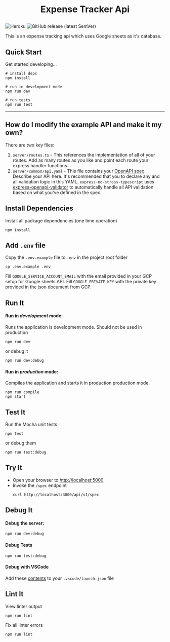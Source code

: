 # <p align=center>Expense Tracker Api</p>

![Heroku](http://heroku-badge.herokuapp.com/?app=arpit-expense-tracker&style=flat&svg=1&root=index.html) ![GitHub release (latest SemVer)](https://img.shields.io/github/v/release/arpitdalal/expense-tracker-api)

This is an expense tracking api which uses Google sheets as it's database.

## Quick Start

Get started developing...

```shell
# install deps
npm install

# run in development mode
npm run dev

# run tests
npm run test
```

---

## How do I modify the example API and make it my own?

There are two key files:

1. `server/routes.ts` - This references the implementation of all of your routes. Add as many routes as you like and point each route your express handler functions.
2. `server/common/api.yaml` - This file contains your [OpenAPI spec](https://swagger.io/specification/). Describe your API here. It's recommended that you to declare any and all validation logic in this YAML. `express-no-stress-typescript` uses [express-openapi-validator](https://github.com/cdimascio/express-openapi-validator) to automatically handle all API validation based on what you've defined in the spec.

## Install Dependencies

Install all package dependencies (one time operation)

```shell
npm install
```

## Add `.env` file

Copy the `.env.example` file to `.env` in the project root folder

```shell
cp .env.example .env
```

Fill `GOOGLE_SERVICE_ACCOUNT_EMAIL` with the email provided in your GCP setup for Google sheets API. Fill `GOOGLE_PRIVATE_KEY` with the private key provided in the json document from GCP.

## Run It

#### Run in _development_ mode:

Runs the application is development mode. Should not be used in production

```shell
npm run dev
```

or debug it

```shell
npm run dev:debug
```

#### Run in _production_ mode:

Compiles the application and starts it in production production mode.

```shell
npm run compile
npm start
```

## Test It

Run the Mocha unit tests

```shell
npm test
```

or debug them

```shell
npm run test:debug
```

## Try It

- Open your browser to [http://localhost:5000](http://localhost:5000)
- Invoke the `/spec` endpoint
  ```shell
  curl http://localhost:3000/api/v1/spec
  ```

## Debug It

#### Debug the server:

```
npm run dev:debug
```

#### Debug Tests

```
npm run test:debug
```

#### Debug with VSCode

Add these [contents](https://github.com/cdimascio/generator-express-no-stress/blob/next/assets/.vscode/launch.json) to your `.vscode/launch.json` file

## Lint It

View linter output

```
npm run lint
```

Fix all linter errors

```
npm run lint
```
